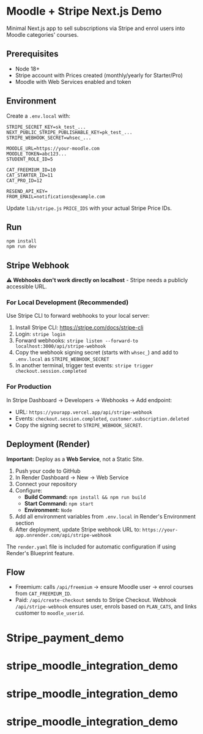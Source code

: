# Moodle + Stripe Next.js Demo

Minimal Next.js app to sell subscriptions via Stripe and enrol users into Moodle categories' courses.

## Prerequisites

- Node 18+
- Stripe account with Prices created (monthly/yearly for Starter/Pro)
- Moodle with Web Services enabled and token

## Environment

Create a `.env.local` with:

```
STRIPE_SECRET_KEY=sk_test_...
NEXT_PUBLIC_STRIPE_PUBLISHABLE_KEY=pk_test_...
STRIPE_WEBHOOK_SECRET=whsec_...

MOODLE_URL=https://your-moodle.com
MOODLE_TOKEN=abc123...
STUDENT_ROLE_ID=5

CAT_FREEMIUM_ID=10
CAT_STARTER_ID=11
CAT_PRO_ID=12

RESEND_API_KEY=
FROM_EMAIL=notifications@example.com
```

Update `lib/stripe.js` `PRICE_IDS` with your actual Stripe Price IDs.

## Run

```
npm install
npm run dev
```

## Stripe Webhook

**⚠️ Webhooks don't work directly on localhost** - Stripe needs a publicly accessible URL.

### For Local Development (Recommended)

Use Stripe CLI to forward webhooks to your local server:

1. Install Stripe CLI: https://stripe.com/docs/stripe-cli
2. Login: `stripe login`
3. Forward webhooks: `stripe listen --forward-to localhost:3000/api/stripe-webhook`
4. Copy the webhook signing secret (starts with `whsec_`) and add to `.env.local` as `STRIPE_WEBHOOK_SECRET`
5. In another terminal, trigger test events: `stripe trigger checkout.session.completed`

### For Production

In Stripe Dashboard → Developers → Webhooks → Add endpoint:

- URL: `https://yourapp.vercel.app/api/stripe-webhook`
- Events: `checkout.session.completed`, `customer.subscription.deleted`
- Copy the signing secret to `STRIPE_WEBHOOK_SECRET`.

## Deployment (Render)

**Important:** Deploy as a **Web Service**, not a Static Site.

1. Push your code to GitHub
2. In Render Dashboard → New → Web Service
3. Connect your repository
4. Configure:
   - **Build Command:** `npm install && npm run build`
   - **Start Command:** `npm start`
   - **Environment:** `Node`
5. Add all environment variables from `.env.local` in Render's Environment section
6. After deployment, update Stripe webhook URL to: `https://your-app.onrender.com/api/stripe-webhook`

The `render.yaml` file is included for automatic configuration if using Render's Blueprint feature.

## Flow

- Freemium: calls `/api/freemium` → ensure Moodle user → enrol courses from `CAT_FREEMIUM_ID`.
- Paid: `/api/create-checkout` sends to Stripe Checkout. Webhook `/api/stripe-webhook` ensures user, enrols based on `PLAN_CATS`, and links customer to `moodle_userid`.

# Stripe_payment_demo

# stripe_moodle_integration_demo

# stripe_moodle_integration_demo

# stripe_moodle_integration_demo
